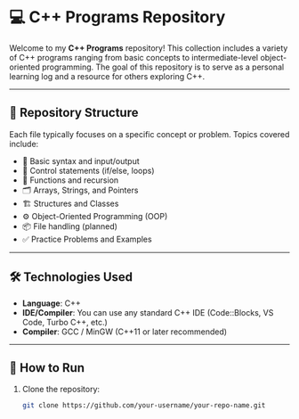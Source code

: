 # 💻 C++ Programs Repository

Welcome to my **C++ Programs** repository! This collection includes a variety of C++ programs ranging from basic concepts to intermediate-level object-oriented programming. The goal of this repository is to serve as a personal learning log and a resource for others exploring C++.

---

## 📂 Repository Structure

Each file typically focuses on a specific concept or problem. Topics covered include:

- 📘 Basic syntax and input/output
- 🧮 Control statements (if/else, loops)
- 🧠 Functions and recursion
- 🗂️ Arrays, Strings, and Pointers
- 🏗️ Structures and Classes
- ⚙️ Object-Oriented Programming (OOP)
- 📦 File handling (planned)
- ✅ Practice Problems and Examples

---

## 🛠️ Technologies Used

- **Language**: C++
- **IDE/Compiler**: You can use any standard C++ IDE (Code::Blocks, VS Code, Turbo C++, etc.)
- **Compiler**: GCC / MinGW (C++11 or later recommended)

---

## 🚀 How to Run

1. Clone the repository:
   ```bash
   git clone https://github.com/your-username/your-repo-name.git
